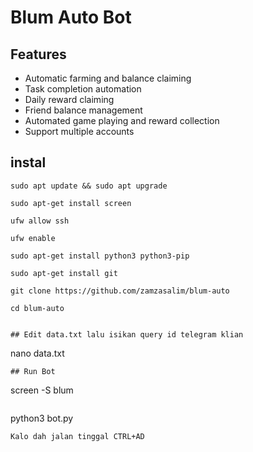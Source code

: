 # Blum Auto Bot

## Features

- Automatic farming and balance claiming
- Task completion automation
- Daily reward claiming
- Friend balance management
- Automated game playing and reward collection
- Support multiple accounts

## instal
```
sudo apt update && sudo apt upgrade
```
```
sudo apt-get install screen
```
```
ufw allow ssh
```
```
ufw enable
```
```
sudo apt-get install python3 python3-pip
```
```
sudo apt-get install git
```
```
git clone https://github.com/zamzasalim/blum-auto
```
```
cd blum-auto


## Edit data.txt lalu isikan query id telegram klian
```
nano data.txt
```
## Run Bot
```
screen -S blum
```
```
python3 bot.py
```
Kalo dah jalan tinggal CTRL+AD
